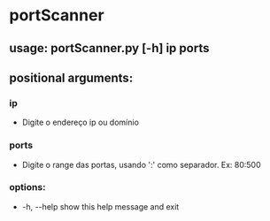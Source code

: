 # portScanner

## usage: portScanner.py [-h] ip ports

## positional arguments:

### ip          
  
 * Digite o endereço ip ou domínio
  
### ports       
  
* Digite o range das portas, usando ':' como separador. Ex: 80:500

### options:
  
* -h, --help  show this help message and exit
